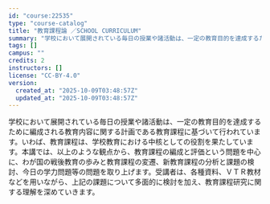 ```yaml
---
id: "course:22535"
type: "course-catalog"
title: "教育課程論 ／SCHOOL CURRICULUM"
summary: "学校において展開されている毎日の授業や諸活動は、一定の教育目的を達成するために編成される教育内容に関する計画である教育課程に基づいて行われています。いわば、教育課程は、学校教育における中核としての役割を果たしています。本講では、以上のような…"
tags: []
campus: ""
credits: 2
instructors: []
license: "CC-BY-4.0"
version:
  created_at: "2025-10-09T03:48:57Z"
  updated_at: "2025-10-09T03:48:57Z"
---
```

学校において展開されている毎日の授業や諸活動は、一定の教育目的を達成するために編成される教育内容に関する計画である教育課程に基づいて行われています。いわば、教育課程は、学校教育における中核としての役割を果たしています。本講では、以上のような観点から、教育課程の編成と評価という問題を中心に、わが国の戦後教育の歩みと教育課程の変遷、新教育課程の分析と課題の検討、今日の学力問題等の問題を取り上げます。受講者は、各種資料、ＶＴＲ教材などを用いながら、上記の課題について多面的に検討を加え、教育課程研究に関する理解を深めていきます。
